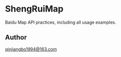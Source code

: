# ShengRuiMap
Baidu Map API practices, including all usage examples.
## Author
qinjiangbo1994@163.com
